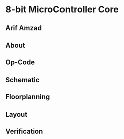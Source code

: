# 8-bit MicroController Core
## Arif Amzad

## About

## Op-Code

## Schematic

## Floorplanning

## Layout

## Verification
